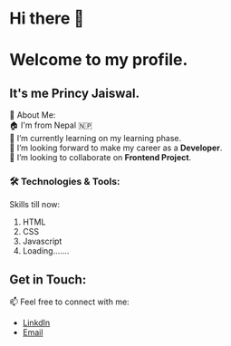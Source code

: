 # Hi there 👋
# **Welcome to my profile.**
## It's me Princy Jaiswal.
🚀 About Me: <br>
🏠 I'm from Nepal 🇳🇵<br>
🌱 I’m currently learning on my learning phase.<br>
🔭 I’m looking forward to make my career as a **Developer**.<br>
👯 I’m looking to collaborate on **Frontend Project**.<br>
### **🛠️ Technologies & Tools:**<br>
Skills till now:<br>
1. HTML
2. CSS
3. Javascript
4. Loading.......<br>
## **Get in Touch:** <br>
📫 Feel free to connect with me: <br>
- [LinkdIn](https://www.linkedin.com/in/princy-jaiswal-105a46219/)<br>
- [Email](jprincy933@gmail.com)


